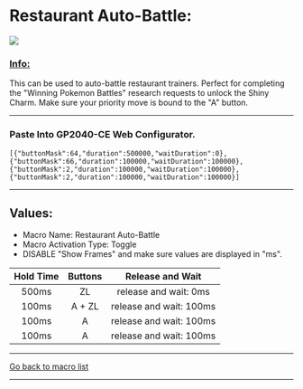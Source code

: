 # Restaurant Auto-Battle:

<img src="/Macro-Images/Restaurant_Auto_Battle.gif" />

### <ins>Info:</ins>
This can be used to auto-battle restaurant trainers. Perfect for completing the "Winning Pokemon Battles" research requests to unlock the Shiny Charm. Make sure your priority move is bound to the "A" button.

----

### Paste Into GP2040-CE Web Configurator.
```
[{"buttonMask":64,"duration":500000,"waitDuration":0},{"buttonMask":66,"duration":100000,"waitDuration":100000},{"buttonMask":2,"duration":100000,"waitDuration":100000},{"buttonMask":2,"duration":100000,"waitDuration":100000}]
```

----

## Values:

* Macro Name: Restaurant Auto-Battle
* Macro Activation Type: Toggle
* DISABLE "Show Frames" and make sure values are displayed in "ms".

| Hold Time | Buttons | Release and Wait |
| :---: | :---: | :---: |
| 500ms | ZL     | release and wait: 0ms   |
| 100ms | A + ZL | release and wait: 100ms |
| 100ms | A      | release and wait: 100ms |
| 100ms | A      | release and wait: 100ms |

----

[Go back to macro list](https://github.com/OngoGablogian/Legends_Z-A_Macros/tree/main?tab=readme-ov-file#included-macros)

----
